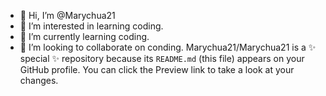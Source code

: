 - 👋 Hi, I’m @Marychua21
- 👀 I’m interested in learning coding.
- 🌱 I’m currently learning coding.
- 💞️ I’m looking to collaborate on conding.
Marychua21/Marychua21 is a ✨ special ✨ repository because its `README.md` (this file) appears on your GitHub profile.
You can click the Preview link to take a look at your changes.
